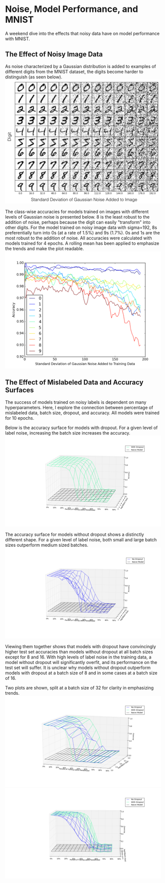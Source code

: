 # Noise, Model Performance, and MNIST
A weekend dive into the effects that noisy data have on model performance with MNIST. 

## The Effect of Noisy Image Data
As noise characterized by a Gaussian distribution is added to examples of different digits from the MNIST dataset, the digits become harder to distinguish (as seen below). 
![Image](/plots/Noisy_X_all_digits_0-192_with_x_and_y_label.png)

The class-wise accuracies for models trained on images with different levels of Gaussian noise is presented below. 8 is the least robust to the addition of noise, perhaps because the digit can easily "transform" into other digits. For the model trained on noisy image data with sigma=192, 8s preferentially turn into 0s (at a rate of 1.5%) and 9s (1.7%). 0s and 1s are the most robust to the addition of noise. All accuracies were calculated with models trained for 4 epochs. A rolling mean has been applied to emphasize the trends and make the plot readable.
![Image](/plots/classwise_accuracy_vs_noisy_X_jet_4.png)


## The Effect of Mislabeled Data and Accuracy Surfaces
The success of models trained on noisy labels is dependent on many hyperparameters. Here, I explore the connection between percentage of mislabeled data, batch size, dropout, and accuracy. All models were trained for 10 epochs. 

Below is the accuracy surface for models with dropout. For a given level of label noise, increasing the batch size increases the accuracy. 
![Image](/plots/acc_grid_v2_drop_view1_highres.png)

The accuracy surface for models without dropout shows a distinctly different shape. For a given level of label noise, both small and large batch sizes outperform medium sized batches.
![Image](/plots/acc_grid_v2_nodrop_view1_highres.png)

Viewing them together shows that models with dropout have convincingly higher test set accuracies than models without dropout at all batch sizes except for 8 and 16. With high levels of label noise in the training data, a model without dropout will significantly overfit, and its performance on the test set will suffer. It is unclear why models without dropout outperform models with dropout at a batch size of 8 and in some cases at a batch size of 16.

Two plots are shown, split at a batch size of 32 for clarity in emphasizing trends.
![Image](/plots/acc_grid_v2_trim_view1_highres.png)
![Image](/plots/acc_grid_v2_trim2_view1_highres.png)

